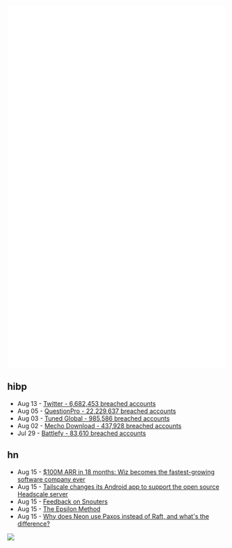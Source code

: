 ![Metrics](https://raw.githubusercontent.com/phixion/phixion/master/metrics.svg)

## hibp

<!--
for https://github.com/phixion/phixion/blob/main/.github/workflows/feeds.yml
-->
<!--START_SECTION:haveibeenpwnd-->
- Aug 13 - [Twitter - 6,682,453 breached accounts](https://haveibeenpwned.com/PwnedWebsites#Twitter)
- Aug 05 - [QuestionPro - 22,229,637 breached accounts](https://haveibeenpwned.com/PwnedWebsites#QuestionPro)
- Aug 03 - [Tuned Global - 985,586 breached accounts](https://haveibeenpwned.com/PwnedWebsites#TunedGlobal)
- Aug 02 - [Mecho Download - 437,928 breached accounts](https://haveibeenpwned.com/PwnedWebsites#MechoDownload)
- Jul 29 - [Battlefy - 83,610 breached accounts](https://haveibeenpwned.com/PwnedWebsites#Battlefy)
<!--END_SECTION:haveibeenpwnd-->

## hn

<!--
for https://github.com/phixion/phixion/blob/main/.github/workflows/feeds.yml
-->
<!--START_SECTION:hn-->
- Aug 15 - [$100M ARR in 18 months: Wiz becomes the fastest-growing software company ever](https://www.wiz.io/blog/100m-arr-in-18-months-wiz-becomes-the-fastest-growing-software-company-ever)
- Aug 15 - [Tailscale changes its Android app to support the open source Headscale server](https://github.com/tailscale/tailscale-android/pull/45)
- Aug 15 - [Feedback on Snouters](https://snouters.com/)
- Aug 15 - [The Epsilon Method](https://jakobgreenfeld.com/epsilon-method)
- Aug 15 - [Why does Neon use Paxos instead of Raft, and what's the difference?](https://neon.tech/blog/paxos/)
<!--END_SECTION:hn-->

<!--
for https://yhype.me
-->
![](https://hit.yhype.me/github/profile?user_id=13013670)
